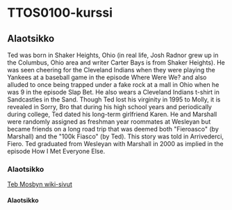 # TTOS0100-kurssi

## Alaotsikko
Ted was born in Shaker Heights, Ohio (in real life, Josh Radnor grew up in the Columbus, Ohio area and writer Carter Bays is from Shaker Heights). He was seen cheering for the Cleveland Indians when they were playing the Yankees at a baseball game in the episode Where Were We? and also alluded to once being trapped under a fake rock at a mall in Ohio when he was 9 in the episode Slap Bet. He also wears a Cleveland Indians t-shirt in Sandcastles in the Sand. Though Ted lost his virginity in 1995 to Molly, it is revealed in Sorry, Bro that during his high school years and periodically during college, Ted dated his long-term girlfriend Karen. He and Marshall were randomly assigned as freshman year roommates at Wesleyan but became friends on a long road trip that was deemed both "Fieroasco" (by Marshall) and the "100k Fiasco" (by Ted). This story was told in Arrivederci, Fiero. Ted graduated from Wesleyan with Marshall in 2000 as implied in the episode How I Met Everyone Else. 

### Alaotsikko
[Teb Mosbyn wiki-sivut](https://en.wikipedia.org/wiki/Ted_Mosby)

#### Alaotsikko
